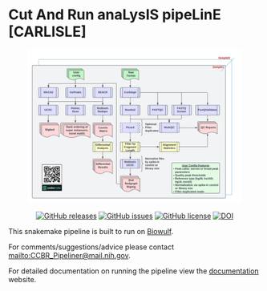 # Cut And Run anaLysIS pipeLinE [CARLISLE]

<div align="center">
  <img src="resources/img/CUTandRUN_Workflow.jpeg" width="85%" height="85%">

[![GitHub releases](https://img.shields.io/github/release/CCBR/CARLISLE)](https://github.com/CCBR/CARLISLE/releases)
[![GitHub issues](https://img.shields.io/github/issues/CCBR/CARLISLE)](https://github.com/CCBR/CARLISLE/issues)
[![GitHub license](https://img.shields.io/github/license/CCBR/CARLISLE)](https://github.com/CCBR/CARLISLE/blob/master/LICENSE)
[![DOI](https://zenodo.org/badge/DOI/10.5281/zenodo.10483876.svg)](https://doi.org/10.5281/zenodo.10483876)

</div>

This snakemake pipeline is built to run on [Biowulf](https://hpc.nih.gov/).

For comments/suggestions/advice please contact <mailto:CCBR_Pipeliner@mail.nih.gov>.

For detailed documentation on running the pipeline view the [documentation](https://CCBR.github.io/CARLISLE/) website.
